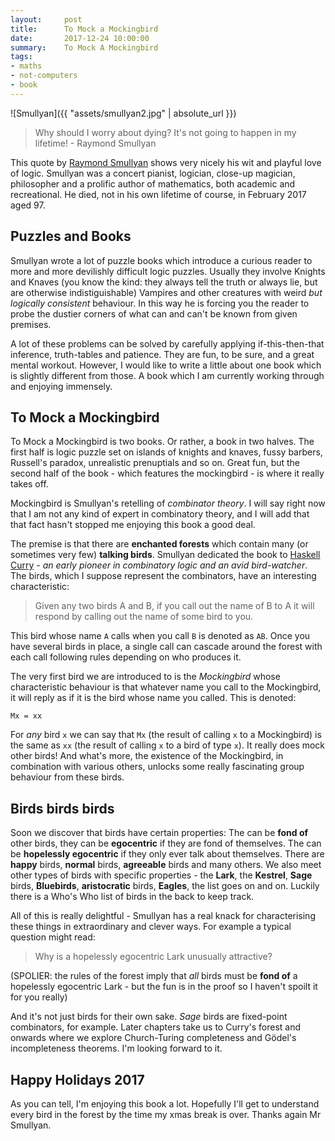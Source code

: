 ```yaml
---
layout:     post
title:      To Mock a Mockingbird
date:       2017-12-24 10:00:00
summary:    To Mock A Mockingbird
tags:
- maths
- not-computers
- book
---
```


![Smullyan]({{ "assets/smullyan2.jpg" | absolute_url }})


> Why should I worry about dying? It's not going to happen in my lifetime! - Raymond Smullyan

This quote by [Raymond Smullyan](https://en.wikipedia.org/wiki/Raymond_Smullyan) shows very nicely his wit and playful love of logic. Smullyan was a concert pianist, logician, close-up magician, philosopher and a prolific author of mathematics, both academic and recreational. He died, not in his own lifetime of course, in February 2017 aged 97.


## Puzzles and Books

Smullyan wrote a lot of puzzle books which introduce a curious reader to more and more devilishly difficult logic puzzles. Usually they involve Knights and Knaves (you know the kind: they always tell the truth or always lie, but are otherwise indistiguishable) Vampires and other creatures with weird *but logically consistent* behaviour. In this way he is forcing you the reader to probe the dustier corners of what can and can't be known from given premises.

A lot of these problems can be solved by carefully applying if-this-then-that inference, truth-tables and patience. They are fun, to be sure, and a great mental workout. However, I would like to write a little about one book which is slightly different from those. A book which I am currently working through and enjoying immensely.

## To Mock a Mockingbird

To Mock a Mockingbird is two books. Or rather, a book in two halves. The first half is logic puzzle set on islands of knights and knaves, fussy barbers, Russell's paradox, unrealistic prenuptials and so on. Great fun, but the second half of the book - which features the mockingbird - is where it really takes off.

Mockingbird is Smullyan's retelling of *combinator theory*. I will say right now that I am not any kind of expert in combinatory theory, and I will add that that fact hasn't stopped me enjoying this book a good deal.

The premise is that there are **enchanted forests** which contain many (or sometimes very few) **talking birds**. Smullyan dedicated the book to [Haskell Curry](https://en.wikipedia.org/wiki/Haskell_Curry) - *an early pioneer in combinatory logic and an avid bird-watcher*. The birds, which I suppose represent the combinators, have an interesting characteristic:

> Given any two birds A and B, if you call out the name of B to A it will respond by calling out the name of some bird to you.

This bird whose name `A` calls when you call `B` is denoted as `AB`. Once you have several birds in place, a single call can cascade around the forest with each call following rules depending on who produces it.

The very first bird we are introduced to is the *Mockingbird* whose characteristic behaviour is that whatever name you call to the Mockingbird, it will reply as if it is the bird whose name you called. This is denoted:

`Mx = xx`

For *any* bird `x` we can say that `Mx` (the result of calling `x` to a Mockingbird) is the same as `xx` (the result of calling `x` to a bird of type `x`). It really does mock other birds! And what's more, the existence of the Mockingbird, in combination with various others, unlocks some really fascinating group behaviour from these birds.

## Birds birds birds

Soon we discover that birds have certain properties: The can be **fond of** other birds, they can be **egocentric** if they are fond of themselves. The can be **hopelessly egocentric** if they only ever talk about themselves. There are **happy** birds, **normal** birds, **agreeable** birds and many others. We also meet other types of birds with specific properties - the **Lark**, the **Kestrel**, **Sage** birds, **Bluebirds**, **aristocratic** birds, **Eagles**, the list goes on and on. Luckily there is a Who's Who list of birds in the back to keep track.

All of this is really delightful - Smullyan has a real knack for characterising these things in extraordinary and clever ways. For example a typical question might read:

> Why is a hopelessly egocentric Lark unusually attractive?

(SPOLIER: the rules of the forest imply that *all* birds must be **fond of** a hopelessly egocentric Lark - but the fun is in the proof so I haven't spoilt it for you really)

And it's not just birds for their own sake. *Sage* birds are fixed-point combinators, for example. Later chapters take us to Curry's forest and onwards where we explore Church-Turing completeness and Gödel's incompleteness theorems. I'm looking forward to it.

## Happy Holidays 2017

As you can tell, I'm enjoying this book a lot. Hopefully I'll get to understand every bird in the forest by the time my xmas break is over. Thanks again Mr Smullyan.
